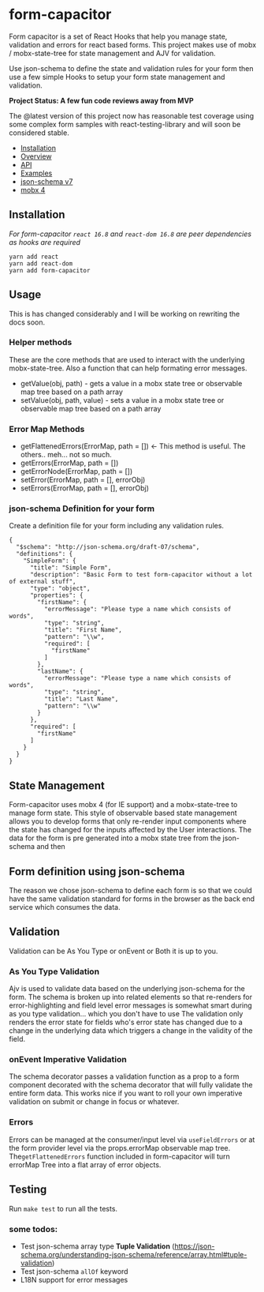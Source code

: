 # form-capacitor

Form capacitor is a set of React Hooks that help you manage state, validation and errors for react based forms. 
This project makes use of mobx / mobx-state-tree for state management and AJV for validation.

Use json-schema to define the state and validation rules for your form then use a few simple Hooks to setup your form state management and validation.

**Project Status: A few fun code reviews away from MVP**

The @latest version of this project now has reasonable test coverage using some complex form samples with react-testing-library and will soon be considered stable.

- [Installation](#installation)
- [Overview](./docs/intro.md)
- [API](./docs/api.md)
- [Examples](./docs/examples.md)
- [json-schema v7](https://json-schema.org/understanding-json-schema/basics.html)
- [mobx 4](https://mobx.js.org/README.html)

## Installation

*For form-capacitor `react 16.8` and `react-dom 16.8` are peer dependencies as hooks are required*

```text
yarn add react
yarn add react-dom
yarn add form-capacitor
```

## Usage

This is has changed considerably and I will be working on rewriting the docs soon.

### Helper methods
These are the core methods that are used to interact with the underlying mobx-state-tree. Also a function that can help formating error messages.  

 - getValue(obj, path) - gets a value in a mobx state tree or observable map tree based on a path array
 - setValue(obj, path, value) - sets a value in a mobx state tree or observable map tree based on a path array
 
### Error Map Methods

- getFlattenedErrors(ErrorMap, path = []) <- This method is useful. The others.. meh... not so much. 
- getErrors(ErrorMap, path = [])
- getErrorNode(ErrorMap, path = [])
- setError(ErrorMap, path = [], errorObj) 
- setErrors(ErrorMap, path = [], errorObj)

### json-schema Definition for your form
Create a definition file for your form including any validation rules.
~~~
{
  "$schema": "http://json-schema.org/draft-07/schema",
  "definitions": {
    "SimpleForm": {
      "title": "Simple Form",
      "description": "Basic Form to test form-capacitor without a lot of external stuff",
      "type": "object",
      "properties": {
        "firstName": {
          "errorMessage": "Please type a name which consists of words",
          "type": "string",
          "title": "First Name",
          "pattern": "\\w",
          "required": [
            "firstName"
          ]
        },
        "lastName": {
          "errorMessage": "Please type a name which consists of words",
          "type": "string",
          "title": "Last Name",
          "pattern": "\\w"
        }
      },
      "required": [
        "firstName"
      ]
    }
  }
}
~~~

## State Management

Form-capacitor uses mobx 4 (for IE support) and a mobx-state-tree to manage 
form state. This style of observable based state management allows you to 
develop forms that only re-render input components where the state has changed for 
the inputs affected by the User interactions. The data for the form is pre
generated into a mobx state tree from the json-schema and then 

## Form definition using json-schema

The reason we chose json-schema to define each form is so that we could have 
the same validation standard for forms in the browser as the back end service 
which consumes the data.

## Validation

Validation can be As You Type or onEvent or Both it is up to you.  

### As You Type Validation

Ajv is used to validate data based on the underlying json-schema for the 
form. The schema is broken up into related elements so that re-renders for 
error-highlighting and field level error messages is somewhat smart during 
as you type validation... which you don't have to use The validation only
renders the error state for fields who's error state has changed due to 
a change in the underlying data which triggers a change in the validity 
of the field.

### onEvent Imperative Validation

The schema decorator passes a validation function as a prop to a form 
component decorated with the schema decorator that will fully 
validate the entire form data. This works nice if you want to roll your own
imperative validation on submit or change in focus or whatever.

### Errors

Errors can be managed at the consumer/input level via `useFieldErrors` 
or at the form provider level via the props.errorMap observable map tree. 
The`getFlattenedErrors` function included in form-capacitor will turn errorMap Tree 
into a flat array of error objects.    


## Testing
Run `make test` to run all the tests.

### some todos:
- Test json-schema array type **Tuple Validation** (https://json-schema.org/understanding-json-schema/reference/array.html#tuple-validation)
- Test json-schema `allOf` keyword
- L18N support for error messages 